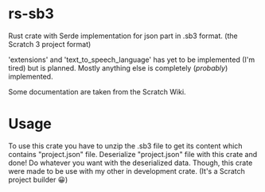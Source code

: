 # rs-sb3

Rust crate with Serde implementation for json part in .sb3 format. (the Scratch 3 project format)

'extensions' and 'text_to_speech_language' has yet to be implemented (I'm tired) but is planned.
Mostly anything else is completely (*probably*) implemented.

Some documentation are taken from the Scratch Wiki.

# Usage
To use this crate you have to unzip the .sb3 file to get its content which contains "project.json" file.
Deserialize "project.json" file with this crate and done!
Do whatever you want with the deserialized data.
Though, this crate were made to be use with my other in development crate. (It's a Scratch project builder 😀)

